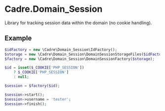 # Cadre.Domain_Session

Library for tracking session data within the domain (no cookie handling).

## Example

```php
$idFactory = new \Cadre\Domain_Session\IdFactory();
$storage = new \Cadre\Domain_Session\DomainSessionStorageFiles($idFactory, 'sessions');
$factory = new \Cadre\Domain_Session\DomainSessionFactory($storage);

$id = isset($_COOKIE['PHP_SESSION'])
    ? $_COOKIE['PHP_SESSION']
    : null;

$session = $factory($id);

$session->start();
$session->username = 'tester';
$session->finish();
```
